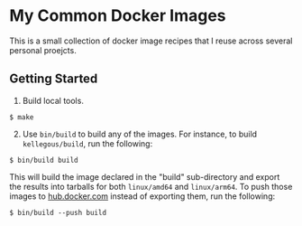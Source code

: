 # My Common Docker Images

This is a small collection of docker image recipes that I reuse across several personal proejcts.

## Getting Started

1. Build local tools.

```
$ make
```

2. Use `bin/build` to build any of the images. For instance, to build `kellegous/build`, run the following:

```
$ bin/build build
```

This will build the image declared in the "build" sub-directory and export the results into tarballs for both `linux/amd64` and `linux/arm64`. To push those images to [hub.docker.com](https://hub.docker.com/) instead of exporting them, run the following:

```
$ bin/build --push build
```

